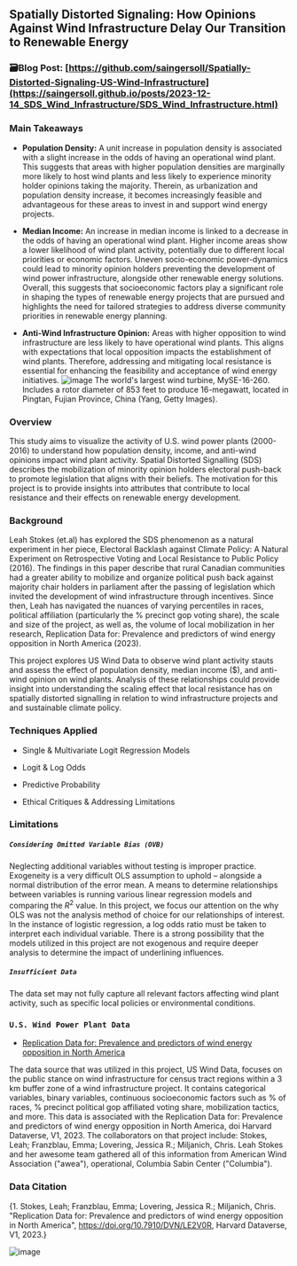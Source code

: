 ## Spatially Distorted Signaling: How Opinions Against Wind Infrastructure Delay Our Transition to Renewable Energy

### 🗃️Blog Post: [https://github.com/saingersoll/Spatially-Distorted-Signaling-US-Wind-Infrastructure](https://saingersoll.github.io/posts/2023-12-14_SDS_Wind_Infrastructure/SDS_Wind_Infrastructure.html)

### Main Takeaways

- **Population Density:**
A unit increase in population density is associated with a slight increase in the odds of having an
operational wind plant. This suggests that areas with higher population densities are marginally
more likely to host wind plants and less likely to experience minority holder opinions taking the
majority. Therein, as urbanization and population density increase, it becomes increasingly feasible
and advantageous for these areas to invest in and support wind energy projects.

- **Median Income:**
An increase in median income is linked to a decrease in the odds of having an operational wind
plant. Higher income areas show a lower likelihood of wind plant activity, potentially due to different
local priorities or economic factors. Uneven socio-economic power-dynamics could lead to minority
opinion holders preventing the development of wind power infrastructure, alongside other renewable
energy solutions. Overall, this suggests that socioeconomic factors play a significant role in shaping
the types of renewable energy projects that are pursued and highlights the need for tailored
strategies to address diverse community priorities in renewable energy planning.

- **Anti-Wind Infrastructure Opinion:**
Areas with higher opposition to wind infrastructure are less likely to have operational wind plants.
This aligns with expectations that local opposition impacts the establishment of wind plants.
Therefore, addressing and mitigating local resistance is essential for enhancing the feasibility and
acceptance of wind energy initiatives.
![image](https://github.com/user-attachments/assets/2ff1a5fe-d0e3-4721-ad2c-836e7e238446)
The world's largest wind turbine, MySE-16-260. Includes a rotor diameter of 853 feet to produce 16-megawatt, located in Pingtan, Fujian Province, China (Yang, Getty Images).

### Overview

This study aims to visualize the activity of U.S. wind power plants (2000-2016) to understand how population density, income, and anti-wind opinions impact wind plant activity. Spatial Distorted Signalling (SDS) describes the mobilization of minority opinion holders electoral push-back to promote legislation that aligns with their beliefs. The motivation for this project is to provide insights into attributes that contribute to local resistance and their effects on renewable energy development.

### Background 
Leah Stokes (et.al) has explored the SDS phenomenon as a natural experiment in her piece, Electoral Backlash against Climate Policy: A Natural Experiment on Retrospective Voting and Local Resistance to Public Policy (2016). The findings in this paper describe that rural Canadian communities had a greater ability to mobilize and organize political push back against majority chair holders in parliament after the passing of legislation which invited the development of wind infrastructure through incentives. Since then, Leah has navigated the nuances of varying percentiles in races, political affiliation (particularly the % precinct gop voting share), the scale and size of the project, as well as, the volume of local mobilization in her research, Replication Data for: Prevalence and predictors of wind energy opposition in North America (2023). 

This project explores US Wind Data to observe wind plant activity stauts and assess the effect of population density, median income ($), and anti-wind opinion on wind plants. Analysis of these relationships could provide insight into understanding the scaling effect that local resistance has on spatially distorted signalling in relation to wind infrastructure projects and and sustainable climate policy.

### Techniques Applied

- Single & Multivariate Logit Regression Models

- Logit & Log Odds

- Predictive Probability

- Ethical Critiques & Addressing Limitations

### Limitations

##### `Considering Omitted Variable Bias (OVB)`

Neglecting additional variables without testing is improper practice. Exogeneity is a very difficult OLS assumption to uphold – alongside a normal distribution of the error mean. A means to determine relationships between variables is running various linear regression models and comparing the $R^2$ value. In this project, we focus our attention on the why OLS was not the analysis method of choice for our relationships of interest. In the instance of logistic regression, a log odds ratio must be taken to interpret each individual variable. There is a strong possibility that the models utilized in this project are not exogenous and require deeper analysis to determine the impact of underlining influences.

##### `Insufficient Data`

The data set may not fully capture all relevant factors affecting wind plant activity, such as specific local policies or environmental conditions.

### `U.S. Wind Power Plant Data`

- [Replication Data for: Prevalence and predictors of wind energy opposition in North America](https://dataverse.harvard.edu/file.xhtml?fileId=7339850&version=1.0)

The data source that was utilized in this project, US Wind Data, focuses on the public stance on wind infrastructure for census tract regions within a 3 km buffer zone of a wind infrastructure project. It contains categorical variables, binary variables, continuous socioeconomic factors such as % of races, % precinct political gop affiliated voting share, mobilization tactics, and more. This data is associated with the Replication Data for: Prevalence and predictors of wind energy opposition in North America, doi Harvard Dataverse, V1, 2023. The collaborators on that project include: Stokes, Leah; Franzblau, Emma; Lovering, Jessica R.; Miljanich, Chris. Leah Stokes and her awesome team gathered all of this information from American Wind Association ("awea"), operational, Columbia Sabin Center ("Columbia").

### Data Citation

{1. Stokes, Leah; Franzblau, Emma; Lovering, Jessica R.; Miljanich, Chris. "Replication Data for: Prevalence and predictors of wind energy opposition in North America", https://doi.org/10.7910/DVN/LE2V0R, Harvard Dataverse, V1, 2023.}

![image](https://github.com/user-attachments/assets/306e9255-2892-4fee-bf61-20c176bc1cfd)

